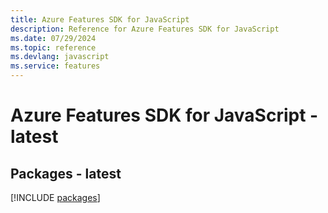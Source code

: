 ```yaml
---
title: Azure Features SDK for JavaScript
description: Reference for Azure Features SDK for JavaScript
ms.date: 07/29/2024
ms.topic: reference
ms.devlang: javascript
ms.service: features
---
```

# Azure Features SDK for JavaScript - latest
## Packages - latest
[!INCLUDE [packages](features-index.md)]